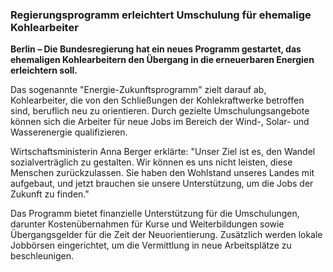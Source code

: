 ### Regierungsprogramm erleichtert Umschulung für ehemalige Kohlearbeiter

**Berlin – Die Bundesregierung hat ein neues Programm gestartet, das ehemaligen Kohlearbeitern den Übergang in die erneuerbaren Energien erleichtern soll.**

Das sogenannte "Energie-Zukunftsprogramm" zielt darauf ab, Kohlearbeiter, die von den Schließungen der Kohlekraftwerke betroffen sind, beruflich neu zu orientieren. Durch gezielte Umschulungsangebote können sich die Arbeiter für neue Jobs im Bereich der Wind-, Solar- und Wasserenergie qualifizieren.

Wirtschaftsministerin Anna Berger erklärte: "Unser Ziel ist es, den Wandel sozialverträglich zu gestalten. Wir können es uns nicht leisten, diese Menschen zurückzulassen. Sie haben den Wohlstand unseres Landes mit aufgebaut, und jetzt brauchen sie unsere Unterstützung, um die Jobs der Zukunft zu finden."

Das Programm bietet finanzielle Unterstützung für die Umschulungen, darunter Kostenübernahmen für Kurse und Weiterbildungen sowie Übergangsgelder für die Zeit der Neuorientierung. Zusätzlich werden lokale Jobbörsen eingerichtet, um die Vermittlung in neue Arbeitsplätze zu beschleunigen.
